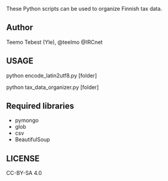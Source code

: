 These Python scripts can be used to organize Finnish tax data.

## Author

Teemo Tebest (Yle), @teelmo @IRCnet

## USAGE

python encode_latin2utf8.py [folder]

python tax_data_organizer.py [folder]

## Required libraries

- pymongo
- glob
- csv
- BeautifulSoup

## LICENSE

CC-BY-SA 4.0